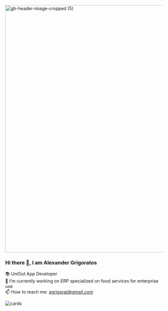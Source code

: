 
<img width="791" alt="gh-header-image-cropped (5)" src="https://github.com/AlexGrigoratos/AlexGrigoratos/assets/159578904/8b80908b-6ef7-4fae-8a0d-1c4cc934d38c">

### Hi there 👋, I am Alexander Grigoratos
📚 UniOut App Developer <br>
🔭 I’m currently working on ERP specialized on food services for enterprise use    
📫 How to reach me: agrigorat@gmail.com

![cards](https://github.com/AlexGrigoratos/AlexGrigoratos/assets/159578904/3773870c-6e55-4554-ab2c-518cdaf28ea5)
      <svg
        width="495"
        height="160"
        viewBox="0 0 495 160"
        fill="none"
        xmlns="http://www.w3.org/2000/svg"
        role="img"
        aria-label="My Tech Stack 💻"
      >
       

    
        


<!--
**AlexGrigoratos/AlexGrigoratos** is a ✨ _special_ ✨ repository because its `README.md` (this file) appears on your GitHub profile.

Here are some ideas to get you started:

- 🔭 I’m currently working on ...
- 🌱 I’m currently learning ...
- 👯 I’m looking to collaborate on ...
- 🤔 I’m looking for help with ...
- 💬 Ask me about ...
- 📫 How to reach me: ...
- 😄 Pronouns: ...
- ⚡ Fun fact: ...
-->
